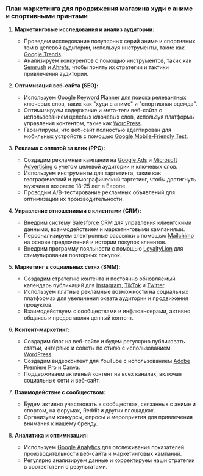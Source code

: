 ### План маркетинга для продвижения магазина худи с аниме и спортивными принтами

1. **Маркетинговые исследования и анализ аудитории:**
   - Проведем исследование популярных серий аниме и спортивных тем в целевой аудитории, используя инструменты, такие как [Google Trends](https://trends.google.com/trends/).
   - Анализируем конкурентов с помощью инструментов, таких как [Semrush](https://www.semrush.com/) и [Ahrefs](https://ahrefs.com/), чтобы понять их стратегии и тактики привлечения аудитории.

2. **Оптимизация веб-сайта (SEO):**
   - Используем [Google Keyword Planner](https://ads.google.com/intl/ru_ru/home/tools/keyword-planner/) для поиска релевантных ключевых слов, таких как "худи с аниме" и "спортивная одежда".
   - Оптимизируем содержание и мета-теги веб-сайта с использованием целевых ключевых слов, используя платформы управления контентом, такие как [WordPress](https://wordpress.org/).
   - Гарантируем, что веб-сайт полностью адаптирован для мобильных устройств с помощью [Google Mobile-Friendly Test](https://search.google.com/test/mobile-friendly).

3. **Реклама с оплатой за клик (PPC):**
   - Создадим рекламные кампании на [Google Ads](https://ads.google.com/intl/ru_ru/home/) и [Microsoft Advertising](https://about.ads.microsoft.com/en-us/resources/advertiser-help-center) с учетом целевой аудитории и ключевых слов.
   - Используем инструменты для таргетинга, такие как географический и демографический таргетинг, чтобы достигнуть мужчин в возрасте 18-25 лет в Европе.
   - Проводим A/B-тестирование рекламных объявлений для оптимизации их производительности.

4. **Управление отношениями с клиентами (CRM):**
   - Внедрим систему [Salesforce CRM](https://www.salesforce.com/eu/) для управления клиентскими данными, взаимодействием и маркетинговыми кампаниями.
   - Персонализируем электронные рассылки с помощью [Mailchimp](https://mailchimp.com/) на основе предпочтений и истории покупок клиентов.
   - Внедрим программу лояльности с помощью [LoyaltyLion](https://loyaltylion.com/) для стимулирования повторных покупок.

5. **Маркетинг в социальных сетях (SMM):**
   - Создадим стратегию контента и постоянно обновляемый календарь публикаций для [Instagram](https://www.instagram.com/), [TikTok](https://www.tiktok.com/) и [Twitter](https://twitter.com/).
   - Используем платные рекламные возможности на социальных платформах для увеличения охвата аудитории и продвижения продуктов.
   - Взаимодействуем с сообществами и инфлюэнсерами, активно общаясь и предоставляя ценный контент.

6. **Контент-маркетинг:**
   - Создадим блог на веб-сайте и будем регулярно публиковать статьи, интервью и советы по стилю с использованием [WordPress](https://wordpress.org/).
   - Создадим видеоконтент для YouTube с использованием [Adobe Premiere Pro](https://www.adobe.com/products/premiere.html) и [Canva](https://www.canva.com/).
   - Поддерживаем активный контент на всех каналах, включая социальные сети и веб-сайт.

7. **Взаимодействие с сообществом:**
   - Будем активно участвовать в сообществах, связанных с аниме и спортом, на форумах, Reddit и других площадках.
   - Организуем конкурсы, опросы и мероприятия для привлечения внимания к нашему бренду.

8. **Аналитика и оптимизация:**
   - Используем [Google Analytics](https://analytics.google.com/analytics/web/) для отслеживания показателей производительности веб-сайта и маркетинговых кампаний.
   - Регулярно анализируем данные и корректируем наши стратегии в соответствии с результатами.
